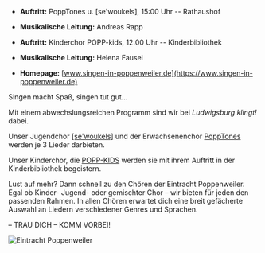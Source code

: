 - __Auftritt:__ PoppTones u. \[se'woukels\], 15:00 Uhr -- Rathaushof
- __Musikalische Leitung:__  Andreas Rapp

- __Auftritt:__ Kinderchor POPP-kids, 12:00 Uhr -- Kinderbibliothek
- __Musikalische Leitung:__  Helena Fausel

- __Homepage:__ [www.singen-in-poppenweiler.de](https://www.singen-in-poppenweiler.de)

Singen macht Spaß, singen tut gut…

Mit einem abwechslungsreichen Programm sind wir bei _Ludwigsburg klingt!_ dabei.

Unser Jugendchor [\[se'woukels\]](https://www.singen-in-poppenweiler.de/sewoukels/)
und der Erwachsenenchor [PoppTones](https://www.singen-in-poppenweiler.de/PoppTones/)
werden je 3 Lieder darbieten.

Unser Kinderchor, die [POPP-KIDS](https://www.singen-in-poppenweiler.de/Popp-Kids/)
werden sie mit ihrem Auftritt in der Kinderbibliothek begeistern.

<div class="row">
<div class="col-md" markdown="1">
Lust auf mehr? Dann schnell zu den Chören der Eintracht Poppenweiler. Egal ob Kinder- Jugend- oder 
gemischter Chor – wir bieten für jeden den passenden Rahmen. In allen Chören erwartet dich eine 
breit gefächerte Auswahl an Liedern verschiedener Genres und Sprachen.

– TRAU DICH – KOMM VORBEI!
</div>
   <div class="col-md">
       <img src="{% link assets/img/teilnehmer/eintracht-poppenweiler.jpg %}" alt="Eintracht Poppenweiler" class="img-fluid">
</div>
</div>
